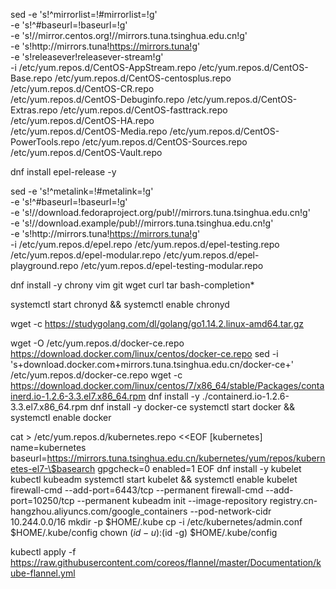 sed -e 's!^mirrorlist=!#mirrorlist=!g' \
    -e 's!^#baseurl=!baseurl=!g' \
    -e 's!//mirror.centos.org!//mirrors.tuna.tsinghua.edu.cn!g' \
    -e 's!http://mirrors\.tuna!https://mirrors.tuna!g' \
    -e 's!releasever!releasever-stream!g' \
    -i /etc/yum.repos.d/CentOS-AppStream.repo /etc/yum.repos.d/CentOS-Base.repo /etc/yum.repos.d/CentOS-centosplus.repo /etc/yum.repos.d/CentOS-CR.repo \
    /etc/yum.repos.d/CentOS-Debuginfo.repo /etc/yum.repos.d/CentOS-Extras.repo /etc/yum.repos.d/CentOS-fasttrack.repo /etc/yum.repos.d/CentOS-HA.repo \
    /etc/yum.repos.d/CentOS-Media.repo /etc/yum.repos.d/CentOS-PowerTools.repo /etc/yum.repos.d/CentOS-Sources.repo /etc/yum.repos.d/CentOS-Vault.repo

dnf install epel-release -y

sed -e 's!^metalink=!#metalink=!g' \
    -e 's!^#baseurl=!baseurl=!g' \
    -e 's!//download\.fedoraproject\.org/pub!//mirrors.tuna.tsinghua.edu.cn!g' \
    -e 's!//download\.example/pub!//mirrors.tuna.tsinghua.edu.cn!g' \
    -e 's!http://mirrors\.tuna!https://mirrors.tuna!g' \
    -i /etc/yum.repos.d/epel.repo /etc/yum.repos.d/epel-testing.repo \
    /etc/yum.repos.d/epel-modular.repo /etc/yum.repos.d/epel-playground.repo /etc/yum.repos.d/epel-testing-modular.repo

dnf install -y chrony vim git wget curl tar bash-completion*

systemctl start chronyd && systemctl enable chronyd

wget -c https://studygolang.com/dl/golang/go1.14.2.linux-amd64.tar.gz

wget -O /etc/yum.repos.d/docker-ce.repo https://download.docker.com/linux/centos/docker-ce.repo
sed -i 's+download.docker.com+mirrors.tuna.tsinghua.edu.cn/docker-ce+' /etc/yum.repos.d/docker-ce.repo
wget -c https://download.docker.com/linux/centos/7/x86_64/stable/Packages/containerd.io-1.2.6-3.3.el7.x86_64.rpm
dnf install -y ./containerd.io-1.2.6-3.3.el7.x86_64.rpm
dnf install -y docker-ce
systemctl start docker && systemctl enable docker

cat > /etc/yum.repos.d/kubernetes.repo <<EOF
[kubernetes]
name=kubernetes
baseurl=https://mirrors.tuna.tsinghua.edu.cn/kubernetes/yum/repos/kubernetes-el7-\$basearch
gpgcheck=0
enabled=1
EOF
dnf install -y kubelet kubectl kubeadm
systemctl start kubelet && systemctl enable kubelet
firewall-cmd --add-port=6443/tcp --permanent
firewall-cmd --add-port=10250/tcp --permanent
kubeadm init --image-repository registry.cn-hangzhou.aliyuncs.com/google_containers --pod-network-cidr 10.244.0.0/16
mkdir -p $HOME/.kube
cp -i /etc/kubernetes/admin.conf $HOME/.kube/config
chown $(id -u):$(id -g) $HOME/.kube/config

kubectl apply -f https://raw.githubusercontent.com/coreos/flannel/master/Documentation/kube-flannel.yml
